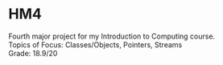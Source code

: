 # HM4
Fourth major project for my Introduction to Computing course.  
Topics of Focus: Classes/Objects, Pointers, Streams  
Grade: 18.9/20
